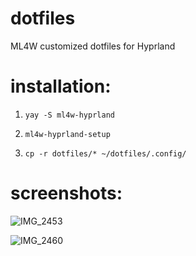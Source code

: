 # dotfiles
ML4W customized dotfiles for Hyprland

<h1>installation:</h1>

1. <code>yay -S ml4w-hyprland</code>

2. <code>ml4w-hyprland-setup</code>

3. <code>cp -r dotfiles/* ~/dotfiles/.config/</code>

<h1>screenshots:</h1>

![IMG_2453](https://github.com/user-attachments/assets/a47f0a5f-1cd6-4762-87b7-89e7ecfe7fb9)

![IMG_2460](https://github.com/user-attachments/assets/e75616b1-83a4-4300-8c20-6eb43d938498)

